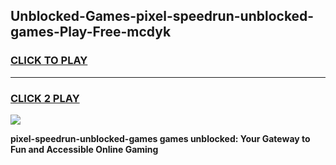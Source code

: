 
## Unblocked-Games-pixel-speedrun-unblocked-games-Play-Free-mcdyk
<h3>
<a href="https://premium76.site?title=pixel-speedrun-unblocked-games&ref=09A">CLICK TO PLAY</a></h3>
<hr>

<h3>
<a href="https://premium76.site?title=pixel-speedrun-unblocked-games&ref=09A">CLICK 2 PLAY</a>
  
</h3>

<a href="https://premium76.site?title=pixel-speedrun-unblocked-games&ref=09A"><img src="https://clearcache.store/games.png"></a>


**pixel-speedrun-unblocked-games games unblocked: Your Gateway to Fun and Accessible Online Gaming**
